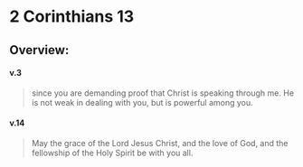 # 2 Corinthians 13

## Overview:


#### v.3
>since you are demanding proof that Christ is speaking through me. He is not weak in dealing with you, but is powerful among you.

#### v.14
>May the grace of the Lord Jesus Christ, and the love of God, and the fellowship of the Holy Spirit be with you all.








